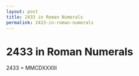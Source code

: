 ```yaml
---
layout: post
title: 2433 in Roman Numerals
permalink: 2433-in-roman-numerals
---
```


# 2433 in Roman Numerals

2433 = MMCDXXXIII
